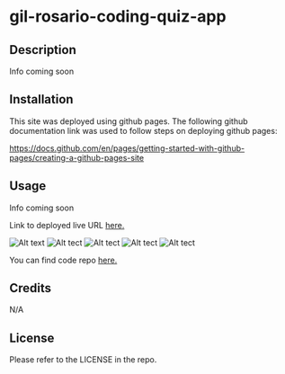 # gil-rosario-coding-quiz-app
## Description

Info coming soon

## Installation

This site was deployed using github pages. 
The following github documentation link was used to follow steps on deploying github pages: 

https://docs.github.com/en/pages/getting-started-with-github-pages/creating-a-github-pages-site

## Usage
Info coming soon


Link to deployed live URL [here.](https://grosario1.github.io/gil-rosario-coding-quiz-app/)

![Alt text]("../../assets/password-gen-main-page.jpg)
![Alt tect]("../../assets/password-gen-character-length-prompt.jpg)
![Alt tect]("../../assets/password-gen-special-chara-prompt.jpg)
![Alt tect]("../../assets/password-gen-special-chara-prompt2.jpg)
![Alt tect]("../../assets/generated-password.jpg)

You can find code repo [here.](https://github.com/grosario1/gil-rosario-coding-quiz-app)

## Credits

N/A

## License

Please refer to the LICENSE in the repo.
